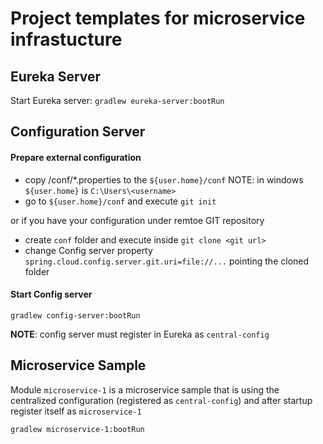 # Project templates for microservice infrastucture 


## Eureka Server

Start Eureka server: `gradlew eureka-server:bootRun`

## Configuration Server

#### Prepare external configuration

- copy /conf/*.properties to the `${user.home}/conf`
NOTE: in windows `${user.home}` is `C:\Users\<username>`
- go to `${user.home}/conf` and execute `git init` 

or if you have your configuration under remtoe GIT repository

- create `conf` folder and execute inside `git clone <git url>`
- change Config server property `spring.cloud.config.server.git.uri=file://...` pointing the cloned folder

#### Start Config server
`gradlew config-server:bootRun`

**NOTE**: config server must register in Eureka as `central-config` 

## Microservice Sample

Module `microservice-1` is a microservice sample that is using the centralized configuration (registered as `central-config`)
and after startup register itself as `microservice-1`

`gradlew microservice-1:bootRun`
